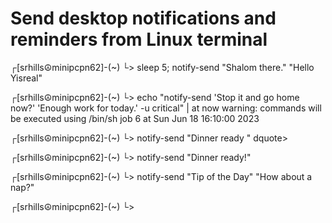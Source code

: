 # Send desktop notifications and reminders from Linux terminal


┌[srhills☮minipcpn62]-(~)
└> sleep 5; notify-send "Shalom there." "Hello Yisreal"

┌[srhills☮minipcpn62]-(~)
└> echo "notify-send 'Stop it and go home now?' 'Enough work for today.' -u critical" | at now
warning: commands will be executed using /bin/sh
job 6 at Sun Jun 18 16:10:00 2023

┌[srhills☮minipcpn62]-(~)
└> notify-send "Dinner ready
\"
dquote>

┌[srhills☮minipcpn62]-(~)
└> notify-send "Dinner ready\!"

┌[srhills☮minipcpn62]-(~)
└> notify-send "Tip of the Day" "How about a nap?"

┌[srhills☮minipcpn62]-(~)
└>
